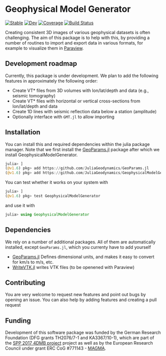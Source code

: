 # Geophysical Model Generator

[![Stable](https://img.shields.io/badge/docs-stable-blue.svg)](https://juliageodynamics.github.io/GeophysicalModelGenerator.jl/stable)
[![Dev](https://img.shields.io/badge/docs-dev-blue.svg)](https://juliageodynamics.github.io/GeophysicalModelGenerator.jl/dev/)
[![Coverage](https://codecov.io/gh/JuliaGeodynamics/GeophysicalModelGenerator.jl/branch/master/graph/badge.svg)](https://codecov.io/gh/JuliaGeodynamics/GeophysicalModelGenerator.jl)
[![Build Status](https://github.com/JuliaGeodynamics/GeophysicalModelGenerator.jl/workflows/CI/badge.svg)](https://github.com/JuliaGeodynamics/GeophysicalModelGenerator.jl/actions)


Creating consistent 3D images of various geophysical datasets is often challenging. The aim of this package is to help with this, by providing a number of routines to import and export data in various formats, for example to visualize them in [Paraview](https://www.paraview.org).

## Development roadmap
Currently, this package is under development. We plan to add the following features in approximately the following order:
-   Create VT* files from 3D volumes with lon/lat/depth and data (e.g., seismic tomography)
-   Create VT* files with horizontal or vertical cross-sections from lon/lat/depth and data
-   Create 1D lines with seismic reflection data below a station (amplitude)
-   Optionally interface with `GMT.jl` to allow importing  
  

## Installation 
You can install this and required dependencies within the julia package manager.
Note that we first install the [GeoParams.jl](https://github.com/JuliaGeodynamics/GeoParams.jl) package after which we install GeophysicalModelGenerator.
```julia
julia> ]
(@v1.6) pkg> add https://github.com/JuliaGeodynamics/GeoParams.jl
(@v1.6) pkg> add https://github.com/JuliaGeodynamics/GeophysicalModelGenerator
```
You can test whether it works on your system with
```julia
julia> ]
(@v1.6) pkg> test GeophysicalModelGenerator
```
and use it with
```julia
julia> using GeophysicalModelGenerator
```

## Dependencies
We rely on a number of additional packages. All of them are automatically installed, except `GeoParams.jl`, which you currenty have to add yourself
- [GeoParams.jl](https://github.com/JuliaGeodynamics/GeoParams.jl) Defines dimensional units, and makes it easy to convert for km/s to m/s, etc.
- [WriteVTK.jl](https://github.com/jipolanco/WriteVTK.jl) writes VTK files (to be openened with Paraview)

## Contributing
You are very welcome to request new features and point out bugs by opening an issue. You can also help by adding features and creating a pull request

## Funding
Development of this software package was funded by the German Research Foundation (DFG grants TH2076/7-1 and KA3367/10-1), which are part of the [SPP 2017 4DMB project](http://www.spp-mountainbuilding.de) project as well as by the European Research Council under grant ERC CoG #771143 - [MAGMA](https://magma.uni-mainz.de).
